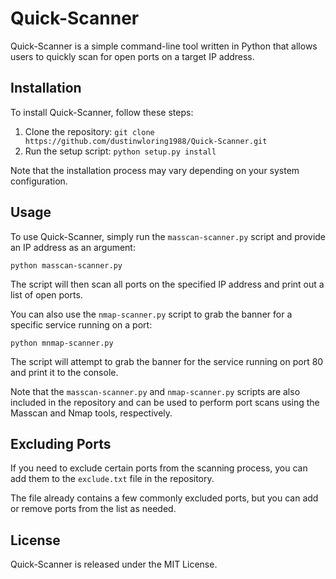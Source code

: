 <!DOCTYPE html>
<html>
  <body>
    <h1>Quick-Scanner</h1>
    <p>Quick-Scanner is a simple command-line tool written in Python that allows users to quickly scan for open ports on a target IP address.</p>
    <h2>Installation</h2>
    <p>To install Quick-Scanner, follow these steps:</p>
    <ol>
      <li>Clone the repository: <code>git clone https://github.com/dustinwloring1988/Quick-Scanner.git</code></li>
      <li>Run the setup script: <code>python setup.py install</code></li>
    </ol>
    <p>Note that the installation process may vary depending on your system configuration.</p>
    <h2>Usage</h2>
    <p>To use Quick-Scanner, simply run the <code>masscan-scanner.py</code> script and provide an IP address as an argument:</p>
    <pre><code>python masscan-scanner.py</code></pre>
    <p>The script will then scan all ports on the specified IP address and print out a list of open ports.</p>
    <p>You can also use the <code>nmap-scanner.py</code> script to grab the banner for a specific service running on a port:</p>
    <pre><code>python mnmap-scanner.py</code></pre>
    <p>The script will attempt to grab the banner for the service running on port 80 and print it to the console.</p>
    <p>Note that the <code>masscan-scanner.py</code> and <code>nmap-scanner.py</code> scripts are also included in the repository and can be used to perform port scans using the Masscan and Nmap tools, respectively.</p>
    <h2>Excluding Ports</h2>
    <p>If you need to exclude certain ports from the scanning process, you can add them to the <code>exclude.txt</code> file in the repository.</p>
    <p>The file already contains a few commonly excluded ports, but you can add or remove ports from the list as needed.</p>
    <h2>License</h2>
    <p>Quick-Scanner is released under the MIT License.</p>
  </body>
</html>
